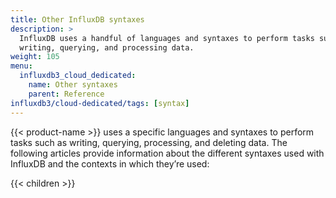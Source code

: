 ```yaml
---
title: Other InfluxDB syntaxes
description: >
  InfluxDB uses a handful of languages and syntaxes to perform tasks such as
  writing, querying, and processing data.
weight: 105
menu:
  influxdb3_cloud_dedicated:
    name: Other syntaxes
    parent: Reference
influxdb3/cloud-dedicated/tags: [syntax]
---
```


{{< product-name >}} uses a specific languages and syntaxes to perform tasks
such as writing, querying, processing, and deleting data.
The following articles provide information about the different syntaxes used
with InfluxDB and the contexts in which they’re used:

{{< children >}}
